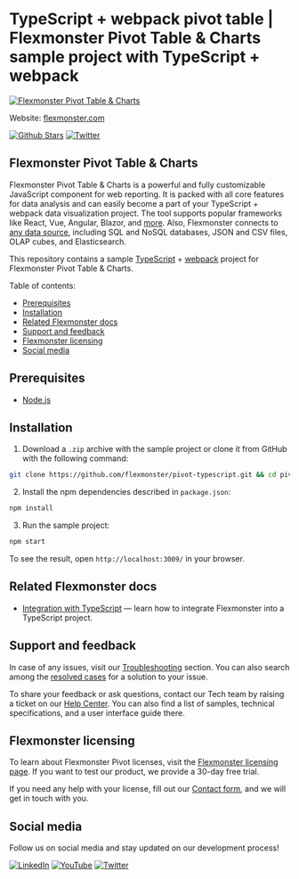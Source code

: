 # TypeScript + webpack pivot table | Flexmonster Pivot Table & Charts sample project with TypeScript + webpack
[![Flexmonster Pivot Table & Charts](https://cdn.flexmonster.com/readmes/typescript_webpack.webp)](https://www.flexmonster.com/?r=sample_ts_wbpck)

Website: [flexmonster.com](https://www.flexmonster.com/?r=sample_ts_wbpck)

[![Github Stars](https://img.shields.io/github/stars/flexmonster?style=social)](https://github.com/flexmonster) [![Twitter](https://img.shields.io/twitter/follow/Flexmonster?style=social)](https://twitter.com/Flexmonster)

## Flexmonster Pivot Table & Charts

Flexmonster Pivot Table & Charts is a powerful and fully customizable JavaScript component for web reporting. It is packed with all core features for data analysis and can easily become a part of your TypeScript + webpack data visualization project. The tool supports popular frameworks like React, Vue, Angular, Blazor, and [more](https://www.flexmonster.com/doc/available-tutorials-integration?r=sample_ts_wbpck). Also, Flexmonster connects to [any data source](https://www.flexmonster.com/doc/supported-data-sources?r=sample_ts_wbpck), including SQL and NoSQL databases, JSON and CSV files, OLAP cubes, and Elasticsearch. 

This repository contains a sample [TypeScript](https://www.typescriptlang.org/) + [webpack](https://webpack.js.org/) project for Flexmonster Pivot Table & Charts.

Table of contents:

* [Prerequisites](#prerequisites)
* [Installation](#installation)
* [Related Flexmonster docs](#related-flexmonster-docs)
* [Support and feedback](#support-and-feedback)
* [Flexmonster licensing](#flexmonster-licensing)
* [Social media](#social-media)

## Prerequisites

- [Node.js](https://nodejs.org/en/)

## Installation

1. Download a `.zip` archive with the sample project or clone it from GitHub with the following command:

```bash
git clone https://github.com/flexmonster/pivot-typescript.git && cd pivot-typescript/webpackProject
```

2. Install the npm dependencies described in `package.json`:

```bash
npm install
```

3. Run the sample project:

```bash
npm start
```
To see the result, open `http://localhost:3009/` in your browser.

## Related Flexmonster docs

- [Integration with TypeScript](https://www.flexmonster.com/doc/integration-with-typescript/?r=sample_ts_wbpck) — learn how to integrate Flexmonster into a TypeScript project.

## Support and feedback

In case of any issues, visit our [Troubleshooting](https://www.flexmonster.com/doc/typical-errors?r=sample_ts_wbpck) section. You can also search among the [resolved cases](https://www.flexmonster.com/technical-support?r=sample_ts_wbpck) for a solution to your issue.

To share your feedback or ask questions, contact our Tech team by raising a ticket on our [Help Center](https://www.flexmonster.com/help-center?r=sample_ts_wbpck). You can also find a list of samples, technical specifications, and a user interface guide there.

## Flexmonster licensing

To learn about Flexmonster Pivot licenses, visit the [Flexmonster licensing page](https://www.flexmonster.com/pivot-table-editions-and-pricing?r=sample_ts_wbpck). 
If you want to test our product, we provide a 30-day free trial.

If you need any help with your license, fill out our [Contact form](https://www.flexmonster.com/contact-our-team?r=sample_ts_wbpck), and we will get in touch with you.

## Social media

Follow us on social media and stay updated on our development process!

[![LinkedIn](https://img.shields.io/badge/LinkedIn-blue?style=for-the-badge&logo=linkedin&logoColor=white)](https://linkedin.com/company/flexmonster) [![YouTube](https://img.shields.io/badge/YouTube-red?style=for-the-badge&logo=youtube&logoColor=white)](https://youtube.com/user/FlexMonsterPivot) [![Twitter](https://img.shields.io/badge/Twitter-blue?style=for-the-badge&logo=twitter&logoColor=white)](https://twitter.com/flexmonster)

